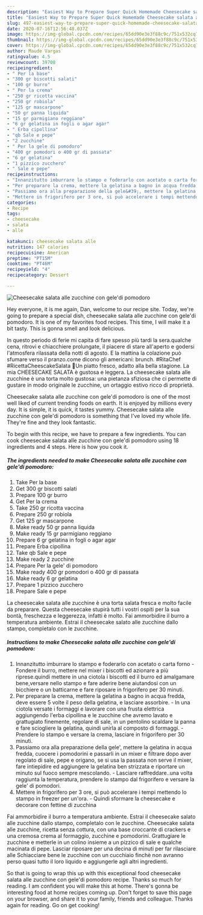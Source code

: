 ```yaml
---
description: "Easiest Way to Prepare Super Quick Homemade Cheesecake salata alle zucchine con gele&amp;#39;di pomodoro"
title: "Easiest Way to Prepare Super Quick Homemade Cheesecake salata alle zucchine con gele&amp;#39;di pomodoro"
slug: 497-easiest-way-to-prepare-super-quick-homemade-cheesecake-salata-alle-zucchine-con-gele-and-39-di-pomodoro
date: 2020-07-16T12:56:48.037Z
image: https://img-global.cpcdn.com/recipes/65dd90e3e3f88c9c/751x532cq70/cheesecake-salata-alle-zucchine-con-geledi-pomodoro-recipe-main-photo.jpg
thumbnail: https://img-global.cpcdn.com/recipes/65dd90e3e3f88c9c/751x532cq70/cheesecake-salata-alle-zucchine-con-geledi-pomodoro-recipe-main-photo.jpg
cover: https://img-global.cpcdn.com/recipes/65dd90e3e3f88c9c/751x532cq70/cheesecake-salata-alle-zucchine-con-geledi-pomodoro-recipe-main-photo.jpg
author: Maude Vargas
ratingvalue: 4.5
reviewcount: 39708
recipeingredient:
- " Per la base"
- "300 gr biscotti salati"
- "100 gr burro"
- " Per la crema"
- "250 gr ricotta vaccina"
- "250 gr robiola"
- "125 gr mascarpone"
- "50 gr panna liquida"
- "15 gr parmigiano reggiano"
- "6 gr gelatina in fogli o agar agar"
- " Erba cipollina"
- "qb Sale e pepe"
- "2 zucchine"
- " Per la gele di pomodoro"
- "400 gr pomodori o 400 gr di passata"
- "6 gr gelatina"
- "1 pizzico zucchero"
- " Sale e pepe"
recipeinstructions:
- "Innanzitutto imburrare lo stampo e foderarlo con acetato o carta forno Fondere il burro, mettere nel mixer i biscotti ed azionare a più riprese.quindi mettere in una ciotola i biscotti ed il burro ed amalgamare bene,versare nello stampo e fare aderire bene aiutandosi con un bicchiere o un batticarne e fare riposare in frigorifero per 30 minuti."
- "Per preparare la crema, mettere la gelatina a bagno in acqua fredda, deve essere 5 volte il peso della gelatina, e lasciare assorbire. In una ciotola versate i formaggi e lavorare con una frusta elettrica aggiungendo l&#39;erba cipollina e le zucchine che avremo lavato e grattugiato finemente, regolare di sale, in un pentolino scaldare la panna e fare sciogliere la gelatina, quindi unirla al composto di formaggi. Prendere lo stampo e versare la crema, lasciare in frigorifero per 30 minuti."
- "Passiamo ora alla preparazione della gele&#39;, mettere la gelatina in acqua fredda, cuocere i pomodorini e passarli in un mixer e filtrare dopo aver regolato di sale, pepe e origano, se si usa la passata non serve il mixer, fare intiepidire ed aggiungere la gelatina ben strizzata e riportare un minuto sul fuoco sempre mescolando. Lasciare raffreddare..una volta raggiunta la temperatura, prendere lo stampo dal frigorifero e versare la gele&#39; di pomodori."
- "Mettere in frigorifero per 3 ore, si può accelerare i tempi mettendo lo stampo in freezer per un&#39;ora. Quindi sformare la cheesecake e decorare con fettine di zucchina"
categories:
- Recipe
tags:
- cheesecake
- salata
- alle

katakunci: cheesecake salata alle 
nutrition: 147 calories
recipecuisine: American
preptime: "PT15M"
cooktime: "PT46M"
recipeyield: "4"
recipecategory: Dessert

---
```



![Cheesecake salata alle zucchine con gele&#39;di pomodoro](https://img-global.cpcdn.com/recipes/65dd90e3e3f88c9c/751x532cq70/cheesecake-salata-alle-zucchine-con-geledi-pomodoro-recipe-main-photo.jpg)

Hey everyone, it is me again, Dan, welcome to our recipe site. Today, we're going to prepare a special dish, cheesecake salata alle zucchine con gele&#39;di pomodoro. It is one of my favorites food recipes. This time, I will make it a bit tasty. This is gonna smell and look delicious.

In questo periodo di ferie mi capita di fare spesso più tardi la sera.qualche cena, ritrovi e chiacchiere prolungate, il piacere di stare all&#39;aperto e godersi l&#39;atmosfera rilassata della notti di agosto. E la mattina la colazione può sfumare verso il pranzo.come dicono gli americani: brunch. #RitaChef #RicettaCheescakeSalata 🔎Un piatto fresco, adatto alla bella stagione. La mia CHEESECAKE SALATA è gustosa e leggera. La cheesecake salata alle zucchine è una torta molto gustosa: una pietanza sfiziosa che ci permette di gustare in modo originale le zucchine, un ortaggio estivo ricco di proprietà.

Cheesecake salata alle zucchine con gele&#39;di pomodoro is one of the most well liked of current trending foods on earth. It is enjoyed by millions every day. It is simple, it is quick, it tastes yummy. Cheesecake salata alle zucchine con gele&#39;di pomodoro is something that I've loved my whole life. They're fine and they look fantastic.


To begin with this recipe, we have to prepare a few ingredients. You can cook cheesecake salata alle zucchine con gele&#39;di pomodoro using 18 ingredients and 4 steps. Here is how you cook it.

<!--inarticleads1-->

##### The ingredients needed to make Cheesecake salata alle zucchine con gele&#39;di pomodoro:

1. Take  Per la base
1. Get 300 gr biscotti salati
1. Prepare 100 gr burro
1. Get  Per la crema
1. Take 250 gr ricotta vaccina
1. Prepare 250 gr robiola
1. Get 125 gr mascarpone
1. Make ready 50 gr panna liquida
1. Make ready 15 gr parmigiano reggiano
1. Prepare 6 gr gelatina in fogli o agar agar
1. Prepare  Erba cipollina
1. Take qb Sale e pepe
1. Make ready 2 zucchine
1. Prepare  Per la gele&#39; di pomodoro
1. Make ready 400 gr pomodori o 400 gr di passata
1. Make ready 6 gr gelatina
1. Prepare 1 pizzico zucchero
1. Prepare  Sale e pepe


La cheesecake salata alle zucchine è una torta salata fresca e molto facile da preparare. Questa cheesecake stupirà tutti i vostri ospiti per la sua bontà, freschezza e leggerezza, infatti è molto. Fai ammorbidire il burro a temperatura ambiente. Estrai il cheesecake salato alle zucchine dallo stampo, completalo con le zucchine. 

<!--inarticleads2-->

##### Instructions to make Cheesecake salata alle zucchine con gele&#39;di pomodoro:

1. Innanzitutto imburrare lo stampo e foderarlo con acetato o carta forno - Fondere il burro, mettere nel mixer i biscotti ed azionare a più riprese.quindi mettere in una ciotola i biscotti ed il burro ed amalgamare bene,versare nello stampo e fare aderire bene aiutandosi con un bicchiere o un batticarne e fare riposare in frigorifero per 30 minuti.
1. Per preparare la crema, mettere la gelatina a bagno in acqua fredda, deve essere 5 volte il peso della gelatina, e lasciare assorbire. - In una ciotola versate i formaggi e lavorare con una frusta elettrica aggiungendo l&#39;erba cipollina e le zucchine che avremo lavato e grattugiato finemente, regolare di sale, in un pentolino scaldare la panna e fare sciogliere la gelatina, quindi unirla al composto di formaggi. - Prendere lo stampo e versare la crema, lasciare in frigorifero per 30 minuti.
1. Passiamo ora alla preparazione della gele&#39;, mettere la gelatina in acqua fredda, cuocere i pomodorini e passarli in un mixer e filtrare dopo aver regolato di sale, pepe e origano, se si usa la passata non serve il mixer, fare intiepidire ed aggiungere la gelatina ben strizzata e riportare un minuto sul fuoco sempre mescolando. - Lasciare raffreddare..una volta raggiunta la temperatura, prendere lo stampo dal frigorifero e versare la gele&#39; di pomodori.
1. Mettere in frigorifero per 3 ore, si può accelerare i tempi mettendo lo stampo in freezer per un&#39;ora. - Quindi sformare la cheesecake e decorare con fettine di zucchina


Fai ammorbidire il burro a temperatura ambiente. Estrai il cheesecake salato alle zucchine dallo stampo, completalo con le zucchine. Cheesecake salata alle zucchine, ricetta senza cottura, con una base croccante di crackers e una cremosa crema al formaggio, zucchine e pomodorini. Grattugiare le zucchine e metterle in un colino insieme a un pizzico di sale e qualche macinata di pepe. Lasciar riposare per una decina di minuti per far rilasciare alle Schiacciare bene le zucchine con un cucchiaio finchè non avranno perso quasi tutto il loro liquido e aggiungerle agli altri ingredienti. 

So that is going to wrap this up with this exceptional food cheesecake salata alle zucchine con gele&#39;di pomodoro recipe. Thanks so much for reading. I am confident you will make this at home. There's gonna be interesting food at home recipes coming up. Don't forget to save this page on your browser, and share it to your family, friends and colleague. Thanks again for reading. Go on get cooking!
